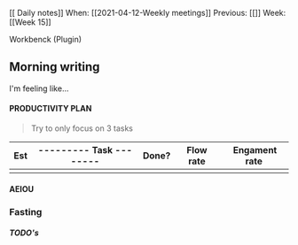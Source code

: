 [[ Daily notes]]
When: [[2021-04-12-Weekly meetings]]
Previous: [[]]
Week: [[Week 15]]

Workbenck (Plugin)

## Morning writing
I'm feeling like... 
#### PRODUCTIVITY PLAN
> Try to only focus on 3 tasks

| Est | --------- Task -------- | Done? | Flow rate | Engament rate |
| --- | ----------------------- | ----- | --------- | ------------- |
|     |                         |       |           |               |  

#### AEIOU

### Fasting

##### TODO's 